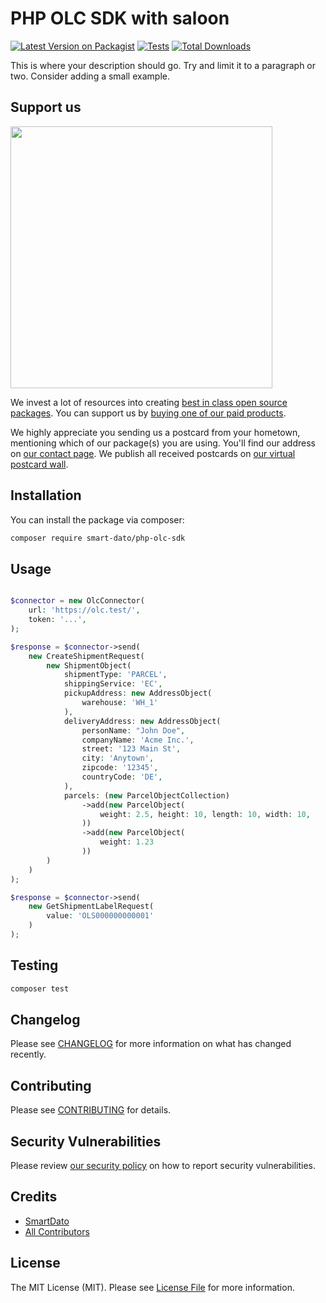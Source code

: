 # PHP OLC SDK with saloon

[![Latest Version on Packagist](https://img.shields.io/packagist/v/smart-dato/php-olc-sdk.svg?style=flat-square)](https://packagist.org/packages/smart-dato/php-olc-sdk)
[![Tests](https://img.shields.io/github/actions/workflow/status/smart-dato/php-olc-sdk/run-tests.yml?branch=main&label=tests&style=flat-square)](https://github.com/smart-dato/php-olc-sdk/actions/workflows/run-tests.yml)
[![Total Downloads](https://img.shields.io/packagist/dt/smart-dato/php-olc-sdk.svg?style=flat-square)](https://packagist.org/packages/smart-dato/php-olc-sdk)

This is where your description should go. Try and limit it to a paragraph or two. Consider adding a small example.

## Support us

[<img src="https://github-ads.s3.eu-central-1.amazonaws.com/php-olc-sdk.jpg?t=1" width="419px" />](https://spatie.be/github-ad-click/php-olc-sdk)

We invest a lot of resources into creating [best in class open source packages](https://spatie.be/open-source). You can support us by [buying one of our paid products](https://spatie.be/open-source/support-us).

We highly appreciate you sending us a postcard from your hometown, mentioning which of our package(s) you are using. You'll find our address on [our contact page](https://spatie.be/about-us). We publish all received postcards on [our virtual postcard wall](https://spatie.be/open-source/postcards).

## Installation

You can install the package via composer:

```bash
composer require smart-dato/php-olc-sdk
```

## Usage

```php

$connector = new OlcConnector(
    url: 'https://olc.test/',
    token: '...',
);

$response = $connector->send(
    new CreateShipmentRequest(
        new ShipmentObject(
            shipmentType: 'PARCEL',
            shippingService: 'EC',
            pickupAddress: new AddressObject(
                warehouse: 'WH_1'
            ),
            deliveryAddress: new AddressObject(
                personName: "John Doe",
                companyName: 'Acme Inc.',
                street: '123 Main St',
                city: 'Anytown',
                zipcode: '12345',
                countryCode: 'DE',
            ),
            parcels: (new ParcelObjectCollection)
                ->add(new ParcelObject(
                    weight: 2.5, height: 10, length: 10, width: 10,
                ))
                ->add(new ParcelObject(
                    weight: 1.23
                ))
        )
    )
);

$response = $connector->send(
    new GetShipmentLabelRequest(
        value: 'OLS000000000001'
    )
);

```

## Testing

```bash
composer test
```

## Changelog

Please see [CHANGELOG](CHANGELOG.md) for more information on what has changed recently.

## Contributing

Please see [CONTRIBUTING](https://github.com/spatie/.github/blob/main/CONTRIBUTING.md) for details.

## Security Vulnerabilities

Please review [our security policy](../../security/policy) on how to report security vulnerabilities.

## Credits

- [SmartDato](https://github.com/smart-dato)
- [All Contributors](../../contributors)

## License

The MIT License (MIT). Please see [License File](LICENSE.md) for more information.
